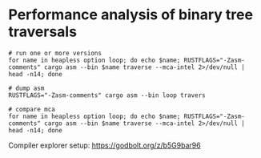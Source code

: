 # Performance analysis of binary tree traversals

```
# run one or more versions
for name in heapless option loop; do echo $name; RUSTFLAGS="-Zasm-comments" cargo asm --bin $name traverse --mca-intel 2>/dev/null | head -n14; done

# dump asm
RUSTFLAGS="-Zasm-comments" cargo asm --bin loop travers

# compare mca
for name in heapless option loop; do echo $name; RUSTFLAGS="-Zasm-comments" cargo asm --bin $name traverse --mca-intel 2>/dev/null | head -n14; done
```

Compiler explorer setup: https://godbolt.org/z/b5G9bar96